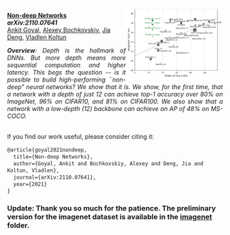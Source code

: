 <img src="img/parnet.png" align="right" width="45%"/>

[**Non-deep Networks**](https://arxiv.org/abs/2110.07641) <br>
***arXiv:2110.07641*** <br>
[Ankit Goyal](http://imankgoyal.github.io), [Alexey Bochkovskiy](http://www.alexeyab.com/), [Jia Deng](https://www.cs.princeton.edu/~jiadeng/), [Vladlen Koltun](http://vladlen.info/)<br/>

<div align="justify">
<i><b>Overview</b>: Depth is the hallmark of DNNs. But more depth means more sequential computation and higher latency. This begs the question -- is it possible to build high-performing ``non-deep" neural networks? We show that it is. We show, for the first time, that a network with a depth of just 12 can achieve top-1 accuracy over 80% on ImageNet, 96% on CIFAR10, and 81% on CIFAR100. We also show that a network with a low-depth (12) backbone can achieve an AP of 48% on MS-COCO.</i>
</div><br>

If you find our work useful, please consider citing it:
```
@article{goyal2021nondeep,
  title={Non-deep Networks},
  author={Goyal, Ankit and Bochkovskiy, Alexey and Deng, Jia and Koltun, Vladlen},
  journal={arXiv:2110.07641},
  year={2021}
}
```

### Update: Thank you so much for the patience. The preliminary version for the imagenet dataset is available in the [imagenet](https://github.com/imankgoyal/NonDeepNetworks/tree/master/imagenet) folder.
